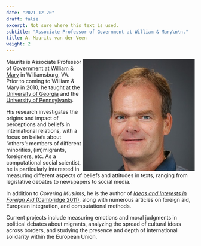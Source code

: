 ```yaml
---
date: "2021-12-20"
draft: false
excerpt: Not sure where this text is used.
subtitle: "Associate Professor of Government at William & Mary\n\n."
title: A. Maurits van der Veen
weight: 2
---
```


<img style="float: right;" src="featured-headshot.jpg">

Maurits is Associate Professor of [Government](https://www.wm.edu/as/government/) at [William & Mary](https://www.wm.edu/) in Williamsburg, VA. Prior to coming to William & Mary in 2010, he taught at the [University of Georgia](https://spia.uga.edu/departments-centers/department-of-international-affairs/) and the [University of Pennsylvania](https://www.polisci.upenn.edu/).

His research investigates the origins and impact of perceptions and beliefs in international relations, with a focus on beliefs about “others”: members of different minorities, (im)migrants, foreigners, etc. As a computational social scientist, he is particularly interested in measuring different aspects of beliefs and attitudes in texts, ranging from legislative debates to newspapers to social media.

In addition to _Covering Muslims_, he is the author of [_Ideas and Interests in Foreign Aid_ (Cambridge 2011)](https://www.maurits.net/publication/ideasinterestsaid/), along with numerous articles on foreign aid, European integration, and computational methods.

Current projects include measuring emotions and moral judgments in political debates about migrants, analyzing the spread of cultural ideas across borders, and studying the presence and depth of international solidarity within the European Union.

